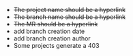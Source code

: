 - ~~The project name should be a hyperlink~~
- ~~The branch name should be a hyperlink~~
- ~~The MR should be a hyperlink~~
- add branch creation date
- add branch creation author
- Some projects generate a 403
